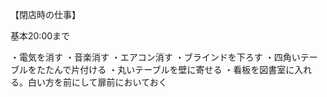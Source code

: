 【閉店時の仕事】

基本20:00まで

・電気を消す
・音楽消す
・エアコン消す
・ブラインドを下ろす
・四角いテーブルをたたんで片付ける
・丸いテーブルを壁に寄せる
・看板を図書室に入れる。白い方を前にして扉前においておく

